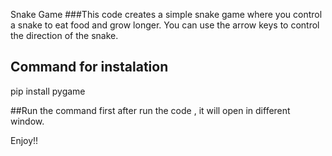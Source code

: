 Snake Game
###This code creates a simple snake game where you control a snake to eat food and grow longer. You can use the arrow keys to control the direction of the snake.

## Command for instalation
pip install pygame

##Run the command first after run the code , it will open in different window.

Enjoy!!
